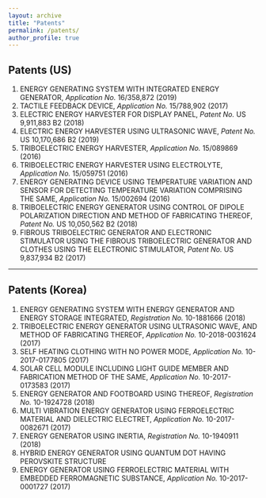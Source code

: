 ```yaml
---
layout: archive
title: "Patents"
permalink: /patents/
author_profile: true
---
```


## Patents (US)

1. ENERGY GENERATING SYSTEM WITH INTEGRATED ENERGY GENERATOR, *Application No.* 16/358,872 (2019)  
2. TACTILE FEEDBACK DEVICE, *Application No.* 15/788,902 (2017)  
3. ELECTRIC ENERGY HARVESTER FOR DISPLAY PANEL, *Patent No.* US 9,911,883 B2 (2018)  
4. ELECTRIC ENERGY HARVESTER USING ULTRASONIC WAVE, *Patent No.* US 10,170,686 B2 (2019)  
5. TRIBOELECTRIC ENERGY HARVESTER, *Application No.* 15/089869 (2016)  
6. TRIBOELECTRIC ENERGY HARVESTER USING ELECTROLYTE, *Application No.* 15/059751 (2016)  
7. ENERGY GENERATING DEVICE USING TEMPERATURE VARIATION AND SENSOR FOR DETECTING TEMPERATURE VARIATION COMPRISING THE SAME, *Application No.* 15/002694 (2016)  
8. TRIBOELECTRIC ENERGY GENERATOR USING CONTROL OF DIPOLE POLARIZATION DIRECTION AND METHOD OF FABRICATING THEREOF, *Patent No.* US 10,050,562 B2 (2018)  
9. FIBROUS TRIBOELECTRIC GENERATOR AND ELECTRONIC STIMULATOR USING THE FIBROUS TRIBOELECTRIC GENERATOR AND CLOTHES USING THE ELECTRONIC STIMULATOR, *Patent No.* US 9,837,934 B2 (2017)

---

## Patents (Korea)

1. ENERGY GENERATING SYSTEM WITH ENERGY GENERATOR AND ENERGY STORAGE INTEGRATED, *Registration No.* 10-1881666 (2018)  
2. TRIBOELECTRIC ENERGY GENERATOR USING ULTRASONIC WAVE, AND METHOD OF FABRICATING THEREOF, *Application No.* 10-2018-0031624 (2017)  
3. SELF HEATING CLOTHING WITH NO POWER MODE, *Application No.* 10-2017-0177805 (2017)  
4. SOLAR CELL MODULE INCLUDING LIGHT GUIDE MEMBER AND FABRICATION METHOD OF THE SAME, *Application No.* 10-2017-0173583 (2017)  
5. ENERGY GENERATOR AND FOOTBOARD USING THEREOF, *Registration No.* 10-1924728 (2018)  
6. MULTI VIBRATION ENERGY GENERATOR USING FERROELECTRIC MATERIAL AND DIELECTRIC ELECTRET, *Application No.* 10-2017-0082671 (2017)  
7. ENERGY GENERATOR USING INERTIA, *Registration No.* 10-1940911 (2018)  
8. HYBRID ENERGY GENERATOR USING QUANTUM DOT HAVING PEROVSKITE STRUCTURE  
9. ENERGY GENERATOR USING FERROELECTRIC MATERIAL WITH EMBEDDED FERROMAGNETIC SUBSTANCE, *Application No.* 10-2017-0001727 (2017)
